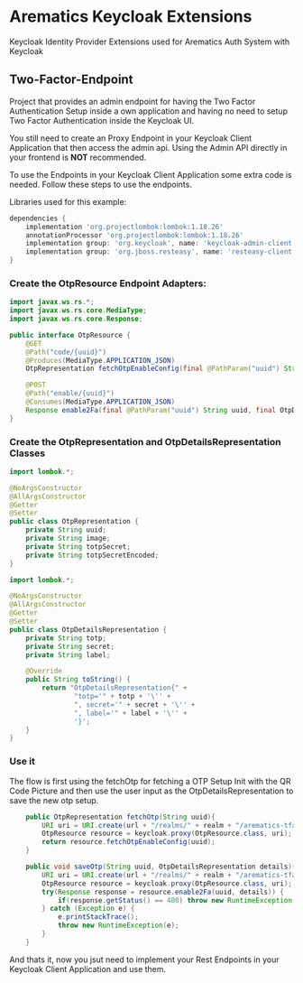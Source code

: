 # Arematics Keycloak Extensions
Keycloak Identity Provider Extensions used for Arematics Auth System with Keycloak

## Two-Factor-Endpoint
Project that provides an admin endpoint for having the Two Factor Authentication Setup inside a own application and having no need to setup Two Factor Authentication inside the Keycloak UI.

You still need to create an Proxy Endpoint in your Keycloak Client Application that then access the admin api. Using the Admin API directly in your frontend is **NOT** recommended.

To use the Endpoints in your Keycloak Client Application some extra code is needed. 
Follow these steps to use the endpoints.

Libraries used for this example:

```groovy
dependencies {
    implementation 'org.projectlombok:lombok:1.18.26'
    annotationProcessor 'org.projectlombok:lombok:1.18.26'
    implementation group: 'org.keycloak', name: 'keycloak-admin-client', version: '20.0.3'
    implementation group: 'org.jboss.resteasy', name: 'resteasy-client', version: '5.0.2.Final'
}
```
### Create the OtpResource Endpoint Adapters:

```java
import javax.ws.rs.*;
import javax.ws.rs.core.MediaType;
import javax.ws.rs.core.Response;

public interface OtpResource {
    @GET
    @Path("code/{uuid}")
    @Produces(MediaType.APPLICATION_JSON)
    OtpRepresentation fetchOtpEnableConfig(final @PathParam("uuid") String uuid);

    @POST
    @Path("enable/{uuid}")
    @Consumes(MediaType.APPLICATION_JSON)
    Response enable2Fa(final @PathParam("uuid") String uuid, final OtpDetailsRepresentation optDetails);
}
```
### Create the OtpRepresentation and OtpDetailsRepresentation Classes

```java
import lombok.*;

@NoArgsConstructor
@AllArgsConstructor
@Getter
@Setter
public class OtpRepresentation {
    private String uuid;
    private String image;
    private String totpSecret;
    private String totpSecretEncoded;
}
```
```java
import lombok.*;

@NoArgsConstructor
@AllArgsConstructor
@Getter
@Setter
public class OtpDetailsRepresentation {
    private String totp;
    private String secret;
    private String label;

    @Override
    public String toString() {
        return "OtpDetailsRepresentation{" +
                "totp='" + totp + '\'' +
                ", secret='" + secret + '\'' +
                ", label='" + label + '\'' +
                '}';
    }
}
```

### Use it
The flow is first using the fetchOtp for fetching a OTP Setup Init with the QR Code Picture and then use the user input as the OtpDetailsRepresentation to save the new otp setup.

```java
    public OtpRepresentation fetchOtp(String uuid){
        URI uri = URI.create(url + "/realms/" + realm + "/arematics-tfa/");
        OtpResource resource = keycloak.proxy(OtpResource.class, uri);
        return resource.fetchOtpEnableConfig(uuid);
    }

    public void saveOtp(String uuid, OtpDetailsRepresentation details){
        URI uri = URI.create(url + "/realms/" + realm + "/arematics-tfa/");
        OtpResource resource = keycloak.proxy(OtpResource.class, uri);
        try(Response response = resource.enable2Fa(uuid, details)) {
            if(response.getStatus() == 400) throw new RuntimeException("Setup failed");
        } catch (Exception e) {
            e.printStackTrace();
            throw new RuntimeException(e);
        }
    }
```

And thats it, now you jsut need to implement your Rest Endpoints in your Keycloak Client Application and use them.

